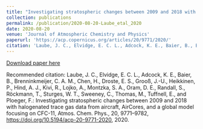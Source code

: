 ```yaml
---
title: "Investigating stratospheric changes between 2009 and 2018 with halogenated trace gas data from aircraft, AirCores, and a global model focusing on CFC-11"
collection: publications
permalink: /publication/2020-08-20-Laube_etal_2020
date: 2020-08-20
venue: 'Journal of Atmospheric Chemistry and Physics'
paperurl: 'https://acp.copernicus.org/articles/20/9771/2020/'
citation: 'Laube, J. C., Elvidge, E. C. L., Adcock, K. E., Baier, B., Brenninkmeijer, C. A. M., Chen, H., Droste, E. S., Grooß, J.-U., Heikkinen, P., Hind, A. J., Kivi, R., Lojko, A., Montzka, S. A., Oram, D. E., Randall, S., Röckmann, T., Sturges, W. T., Sweeney, C., Thomas, M., Tuffnell, E., and Ploeger, F.: Investigating stratospheric changes between 2009 and 2018 with halogenated trace gas data from aircraft, AirCores, and a global model focusing on CFC-11, Atmos. Chem. Phys., 20, 9771–9782, https://doi.org/10.5194/acp-20-9771-2020, 2020.'
---
```


<a href='https://acp.copernicus.org/articles/20/9771/2020/'>Download paper here</a>

Recommended citation: Laube, J. C., Elvidge, E. C. L., Adcock, K. E., Baier, B., Brenninkmeijer, C. A. M., Chen, H., Droste, E. S., Grooß, J.-U., Heikkinen, P., Hind, A. J., Kivi, R., Lojko, A., Montzka, S. A., Oram, D. E., Randall, S., Röckmann, T., Sturges, W. T., Sweeney, C., Thomas, M., Tuffnell, E., and Ploeger, F.: Investigating stratospheric changes between 2009 and 2018 with halogenated trace gas data from aircraft, AirCores, and a global model focusing on CFC-11, Atmos. Chem. Phys., 20, 9771–9782, https://doi.org/10.5194/acp-20-9771-2020, 2020.